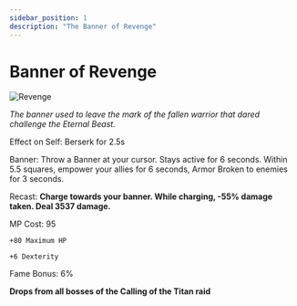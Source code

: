 ```yaml
---
sidebar_position: 1
description: "The Banner of Revenge"
---
```


# Banner of Revenge

![Revenge](https://vwiki.valorserver.com/api/item/picture/banner%20of%20revenge)

<i>The banner used to leave the mark of the fallen warrior that dared challenge the Eternal Beast.</i>

Effect on Self: Berserk for 2.5s

Banner: Throw a Banner at your cursor. Stays active for 6 seconds. Within 5.5 squares, empower your allies for 6 seconds, Armor Broken to enemies for 3 seconds.

Recast: **Charge towards your banner. While charging, -55% damage taken. Deal 3537 damage.**

MP Cost: 95

    +80 Maximum HP
    
    +6 Dexterity

Fame Bonus: 6%

**Drops from all bosses of the Calling of the Titan raid**
